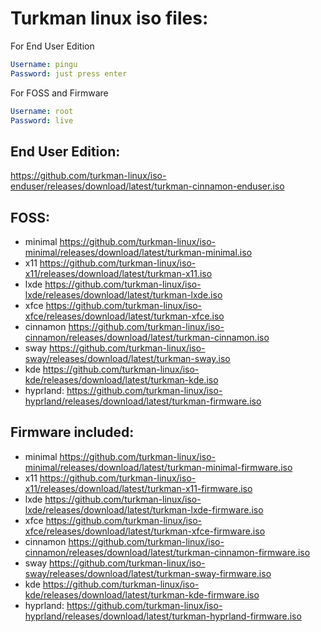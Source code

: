 # Turkman linux iso files:

For End User Edition
```yaml
Username: pingu
Password: just press enter
```

For FOSS and Firmware
```yaml
Username: root
Password: live
```

## End User Edition:
https://github.com/turkman-linux/iso-enduser/releases/download/latest/turkman-cinnamon-enduser.iso

## FOSS:
* minimal https://github.com/turkman-linux/iso-minimal/releases/download/latest/turkman-minimal.iso
* x11 https://github.com/turkman-linux/iso-x11/releases/download/latest/turkman-x11.iso
* lxde https://github.com/turkman-linux/iso-lxde/releases/download/latest/turkman-lxde.iso
* xfce https://github.com/turkman-linux/iso-xfce/releases/download/latest/turkman-xfce.iso
* cinnamon https://github.com/turkman-linux/iso-cinnamon/releases/download/latest/turkman-cinnamon.iso
* sway https://github.com/turkman-linux/iso-sway/releases/download/latest/turkman-sway.iso
* kde https://github.com/turkman-linux/iso-kde/releases/download/latest/turkman-kde.iso
* hyprland: https://github.com/turkman-linux/iso-hyprland/releases/download/latest/turkman-firmware.iso

## Firmware included:
* minimal https://github.com/turkman-linux/iso-minimal/releases/download/latest/turkman-minimal-firmware.iso
* x11 https://github.com/turkman-linux/iso-x11/releases/download/latest/turkman-x11-firmware.iso
* lxde https://github.com/turkman-linux/iso-lxde/releases/download/latest/turkman-lxde-firmware.iso
* xfce https://github.com/turkman-linux/iso-xfce/releases/download/latest/turkman-xfce-firmware.iso
* cinnamon https://github.com/turkman-linux/iso-cinnamon/releases/download/latest/turkman-cinnamon-firmware.iso
* sway https://github.com/turkman-linux/iso-sway/releases/download/latest/turkman-sway-firmware.iso
* kde https://github.com/turkman-linux/iso-kde/releases/download/latest/turkman-kde-firmware.iso
* hyprland: https://github.com/turkman-linux/iso-hyprland/releases/download/latest/turkman-hyprland-firmware.iso

